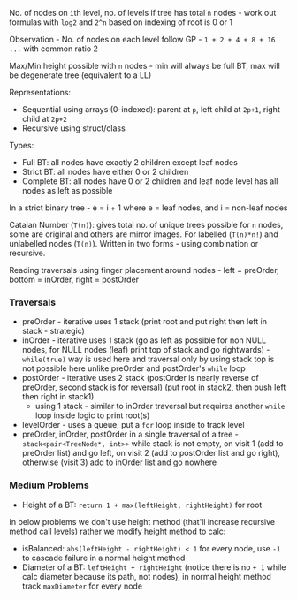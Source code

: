 No. of nodes on `i`th level, no. of levels if tree has total `n` nodes - work out formulas with `log2` and `2^n` based on indexing of root is 0 or 1

Observation - No. of nodes on each level follow GP - `1 + 2 + 4 + 8 + 16 ...` with common ratio 2

Max/Min height possible with `n` nodes - min will always be full BT, max will be degenerate tree (equivalent to a LL)

Representations:
- Sequential using arrays (0-indexed): parent at `p`, left child at `2p+1`, right child at `2p+2`
- Recursive using struct/class

Types:
- Full BT: all nodes have exactly 2 children except leaf nodes
- Strict BT: all nodes have either 0 or 2 children
- Complete BT: all nodes have 0 or 2 children and leaf node level has all nodes as left as possible

In a strict binary tree - e = i + 1 where e = leaf nodes, and i = non-leaf nodes

Catalan Number (`T(n)`): gives total no. of unique trees possible for `n` nodes, some are original and others are mirror images. For labelled (`T(n)*n!`) and unlabelled nodes (`T(n)`). Written in two forms - using combination or recursive.

Reading traversals using finger placement around nodes - left = preOrder, bottom = inOrder, right = postOrder

### Traversals
- preOrder - iterative uses 1 stack (print root and put right then left in stack - strategic)
- inOrder - iterative uses 1 stack (go as left as possible for non NULL nodes, for NULL nodes (leaf) print top of stack and go rightwards) - `while(true)` way is used here and traversal only by using stack top is not possible here unlike preOrder and postOrder's `while` loop
- postOrder - iterative uses 2 stack (postOrder is nearly reverse of preOrder, second stack is for reversal) (put root in stack2, then push left then right in stack1)
  - using 1 stack - similar to inOrder traversal but requires another `while` loop inside logic to print root(s)
- levelOrder - uses a queue, put a `for` loop inside to track level
- preOrder, inOrder, postOrder in a single traversal of a tree - `stack<pair<TreeNode*, int>>` while stack is not empty, on visit 1 (add to preOrder list) and go left, on visit 2 (add to postOrder list and go right), otherwise (visit 3) add to inOrder list and go nowhere

### Medium Problems
- Height of a BT: `return 1 + max(leftHeight, rightHeight)` for root

In below problems we don't use height method (that'll increase recursive method call levels) rather we modify height method to calc:
- isBalanced: `abs(leftHeight - rightHeight) < 1` for every node, use `-1` to cascade failure in a normal height method
- Diameter of a BT: `leftHeight + rightHeight` (notice there is no `+ 1` while calc diameter because its path, not nodes), in normal height method track `maxDiameter` for every node
